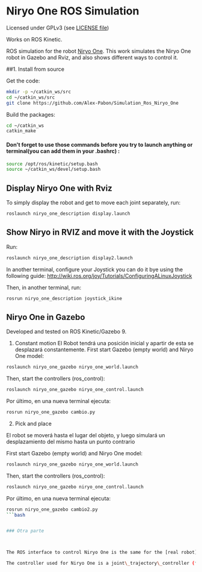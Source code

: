 # Niryo One ROS Simulation
Licensed under GPLv3 (see [LICENSE file](https://github.com/NiryoRobotics/niryo_one_ros_simulation/blob/master/LICENSE))

Works on ROS Kinetic.

ROS simulation for the robot [Niryo One](https://niryo.com/niryo-one/). This work simulates the Niryo One robot in Gazebo and Rviz, and also shows different ways to control it.



##1. Install from source

Get the code:

```bash
mkdir -p ~/catkin_ws/src
cd ~/catkin_ws/src
git clone https://github.com/Alex-Pabon/Simulation_Ros_Niryo_One
```

Build the packages:

```bash
cd ~/catkin_ws
catkin_make
```


#### Don't forget to use those commands before you try to launch anything or terminal(you can add them in your .bashrc) : ####

```bash
source /opt/ros/kinetic/setup.bash 
source ~/catkin_ws/devel/setup.bash
```

## Display Niryo One with Rviz

To simply display the robot and get to move each joint separately, run:

```bash
roslaunch niryo_one_description display.launch
```

## Show Niryo in RVIZ and move it with the Joystick
Run: 
```bash
roslaunch niryo_one_description display2.launch
```

In another terminal, configure your Joystick you can do it bye using the following guide:
http://wiki.ros.org/joy/Tutorials/ConfiguringALinuxJoystick

Then, in another terminal, run:
```bash
rosrun niryo_one_description joystick_ikine
```

## Niryo One in Gazebo
Developed and tested on ROS Kinetic/Gazebo 9.

1. Constant motion
El Robot tendrá una posición inicial y apartir de esta se desplazará constantemente.
First start Gazebo (empty world) and Niryo One model:

```bash
roslaunch niryo_one_gazebo niryo_one_world.launch
```

Then, start the controllers (ros_control):

```bash
roslaunch niryo_one_gazebo niryo_one_control.launch
```

Por último, en una nueva terminal ejecuta:
```bash
rosrun niryo_one_gazebo cambio.py
```

2. Pick and place

El robot se moverá hasta el lugar del objeto, y luego simulará un desplazamiento del mismo hasta un punto contrario

First start Gazebo (empty world) and Niryo One model:

```bash
roslaunch niryo_one_gazebo niryo_one_world.launch
```

Then, start the controllers (ros_control):

```bash
roslaunch niryo_one_gazebo niryo_one_control.launch
```

Por último, en una nueva terminal ejecuta:

```bash
rosrun niryo_one_gazebo cambio2.py
```bash


### Otra parte



The ROS interface to control Niryo One is the same for the [real robot](https://github.com/NiryoRobotics/niryo_one_ros) and the Gazebo simulation.

The controller used for Niryo One is a joint\_trajectory\_controller (from ros\_control). See the [joint\_trajectory\_controller documentation](http://wiki.ros.org/joint_trajectory_controller) to know how to use it.


